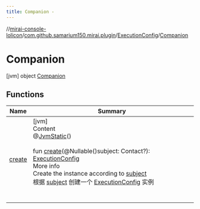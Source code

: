 ```yaml
---
title: Companion -
---
```

//[mirai-console-lolicon](../../../../index.md)/[com.github.samarium150.mirai.plugin](../../index.md)/[ExecutionConfig](../index.md)/[Companion](index.md)



# Companion  
 [jvm] object [Companion](index.md)   


## Functions  
  
|  Name |  Summary | 
|---|---|
| <a name="com.github.samarium150.mirai.plugin/ExecutionConfig.Companion/create/#net.mamoe.mirai.contact.Contact?/PointingToDeclaration/"></a>[create](create.md)| <a name="com.github.samarium150.mirai.plugin/ExecutionConfig.Companion/create/#net.mamoe.mirai.contact.Contact?/PointingToDeclaration/"></a>[jvm]  <br>Content  <br>@[JvmStatic](https://kotlinlang.org/api/latest/jvm/stdlib/kotlin.jvm/-jvm-static/index.html)()  <br>  <br>fun [create](create.md)(@Nullable()subject: Contact?): [ExecutionConfig](../index.md)  <br>More info  <br>Create the instance according to [subject](create.md)<br> 根据 [subject](create.md) 创建一个 [ExecutionConfig](../index.md) 实例  <br><br><br>|

